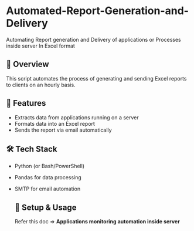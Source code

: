 # Automated-Report-Generation-and-Delivery
Automating Report generation and Delivery of applications or Processes inside server In Excel format 
## 📌 Overview  
This script automates the process of generating and sending Excel reports to clients on an hourly basis.  

## 🚀 Features  
- Extracts data from applications running on a server  
- Formats data into an Excel report  
- Sends the report via email automatically  

## 🛠️ Tech Stack  
- Python (or Bash/PowerShell)  
- Pandas for data processing  
- SMTP for email automation

  ## 🔧 Setup & Usage
  Refer this doc =>  **Applications monitoring automation inside server** 

